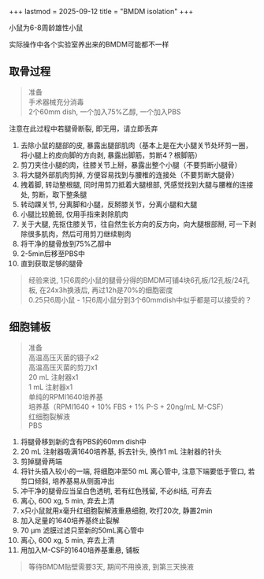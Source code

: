 +++
lastmod = 2025-09-12
title = "BMDM isolation"
+++

小鼠为6-8周龄雄性小鼠  

实际操作中各个实验室养出来的BMDM可能都不一样  

## 取骨过程

> 准备  
> 手术器械充分消毒  
> 2个60mm dish, 一个加入75%乙醇, 一个加入PBS  

注意在此过程中若腿骨断裂, 即无用，请立即丢弃  

1. 去除小鼠的腿部的皮, 暴露出腿部肌肉（基本上是在大小腿关节处环剪一圈，将小腿上的皮向脚的方向剥, 暴露出脚筋，剪断4？根脚筋）  
2. 剪刀夹住小腿的肉，往膝关节上掰，暴露出整个小腿（不要剪断小腿骨）  
3. 将大腿外部肌肉剪掉, 方便容易找到与腰椎的连接处（不要剪断大腿骨）  
4. 拽着脚, 转动整根腿, 同时用剪刀抵着大腿根部, 凭感觉找到大腿与腰椎的连接处, 剪断，取下整条腿  
5. 转动踝关节, 分离脚和小腿，反掰膝关节，分离小腿和大腿  
6. 小腿比较脆弱, 仅用手指来剥除肌肉  
7. 关于大腿, 先抠住膝关节，往自然生长方向的反方向，向大腿根部掰, 可一下剥除很多肌肉，然后可用剪刀继续剔肉  
8. 将干净的腿骨放到75%乙醇中  
9. 2-5min后移至PBS中  
10. 直到获取足够的腿骨  

> 经验来说, 1只6周的小鼠的腿骨分得的BMDM可铺4块6孔板/12孔板/24孔板, 在24x3h换液后, 再过12h是70%的细胞密度  
> 0.25只6周小鼠 - 1只6周小鼠分到3个60mmdish中似乎都是可以接受的？  

## 细胞铺板

> 准备  
> 高温高压灭菌的镊子x2  
> 高温高压灭菌的剪刀x1  
> 20 mL 注射器x1  
> 1 mL 注射器x1  
> 单纯的RPMI1640培养基  
> 培养基（RPMI1640 + 10% FBS + 1% P-S + 20ng/mL M-CSF）  
> 红细胞裂解液  
> PBS  

1. 将腿骨移到新的含有PBS的60mm dish中  
2. 20 mL 注射器吸满1640培养基, 拆去针头, 换作1 mL 注射器的针头  
3. 剪掉腿骨两端  
4. 将针头插入较小的一端, 将细胞冲至50 mL 离心管中, 注意下端要低于管口, 若剪口倾斜, 培养基易从侧面冲出  
5. 冲干净的腿骨应当呈白色透明, 若有红色残留, 不必纠结, 可弃去  
6. 离心, 600 xg, 5 min, 弃去上清  
7. x只小鼠就用x毫升红细胞裂解液重悬细胞, 吹打20次, 静置2min  
8. 加入足量的1640培养基终止裂解  
9. 70 μm 滤膜过滤只至新的50mL离心管中  
10. 离心, 600 xg, 5 min, 弃去上清  
11. 用加入M-CSF的1640培养基重悬, 铺板  

> 等待BMDM贴壁需要3天, 期间不用换液, 到第三天换液  
